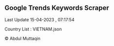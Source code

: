 

## Google Trends Keywords Scraper 
 
Last Update 15-04-2023 , 07:17:54

Country List :
VIETNAM.json



© Abdul Muttaqin 
